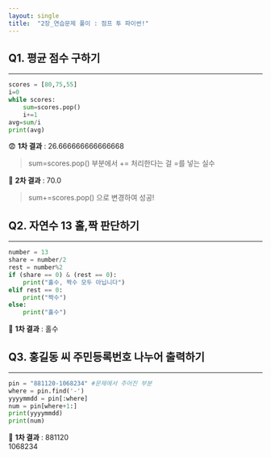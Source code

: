 ```yaml
---
layout: single
title:  "2장_연습문제 풀이 : 점프 투 파이썬!"
---
```


## Q1. 평균 점수 구하기
--------
```python
scores = [80,75,55]
i=0
while scores:
    sum=scores.pop()
    i+=1
avg=sum/i
print(avg)
```

😨 **1차 결과** : 26.666666666666668
> sum=scores.pop() 부분에서 += 처리한다는 걸 =를 넣는 실수

🤩 **2차 결과** : 70.0
> sum+=scores.pop() 으로 변경하여 성공! 


## Q2. 자연수 13 홀,짝 판단하기
-----
```python
number = 13
share = number/2
rest = number%2
if (share == 0) & (rest == 0):
    print("홀수, 짝수 모두 아닙니다")
elif rest == 0:
    print("짝수")
else:
    print("홀수")
```

🤩 **1차 결과** : 홀수

## Q3. 홍길동 씨 주민등록번호 나누어 출력하기
-----
```python
pin = "881120-1068234" #문제에서 주어진 부분
where = pin.find('-')
yyyymmdd = pin[:where]
num = pin[where+1:]
print(yyyymmdd)
print(num)
```

🤩 **1차 결과** : 881120     
1068234 


